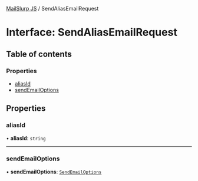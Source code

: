 [MailSlurp JS](../README.md) / SendAliasEmailRequest

# Interface: SendAliasEmailRequest

## Table of contents

### Properties

- [aliasId](SendAliasEmailRequest.md#aliasid)
- [sendEmailOptions](SendAliasEmailRequest.md#sendemailoptions)

## Properties

### aliasId

• **aliasId**: `string`

___

### sendEmailOptions

• **sendEmailOptions**: [`SendEmailOptions`](SendEmailOptions.md)
